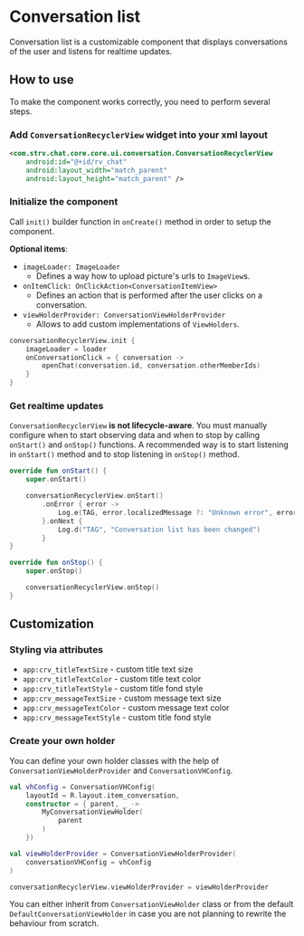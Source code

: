 # Conversation list

Conversation list is a customizable component that displays
conversations of the user and listens for realtime updates.

## How to use

To make the component works correctly, you need to perform several
steps.

### Add `ConversationRecyclerView` widget into your xml layout

```xml
<com.strv.chat.core.core.ui.conversation.ConversationRecyclerView
    android:id="@+id/rv_chat"
    android:layout_width="match_parent"
    android:layout_height="match_parent" />
```
### Initialize the component
Call `init()` builder function in `onCreate()` method in order to setup
the component.

**Optional items**:
- `imageLoader: ImageLoader` 
  -   Defines a way how to upload picture's urls to `ImageView`s.
- `onItemClick: OnClickAction<ConversationItemView>`
  -  Defines an action that is performed after the user clicks on a
     conversation.
- `viewHolderProvider: ConversationViewHolderProvider` 
  - Allows to add custom implementations of `ViewHolders`.
     
```kotlin
conversationRecyclerView.init {
    imageLoader = loader
    onConversationClick = { conversation ->
        openChat(conversation.id, conversation.otherMemberIds)
    }
}   
```

### Get realtime updates
`ConversationRecyclerView` **is not lifecycle-aware**. You must manually
configure when to start observing data and when to stop by calling
`onStart()` and `onStop()` functions. A recommended way is to start
listening in `onStart()` method and to stop listening in `onStop()`
method.

```kotlin
override fun onStart() {
    super.onStart()

    conversationRecyclerView.onStart()
        .onError { error ->
            Log.e(TAG, error.localizedMessage ?: "Unknown error", error)
        }.onNext {
            Log.d("TAG", "Conversation list has been changed")
        }
}

override fun onStop() {
    super.onStop()

    conversationRecyclerView.onStop()
}
```

## Customization

### Styling via attributes
- `app:crv_titleTextSize` - custom title text size
- `app:crv_titleTextColor` - custom title text color
- `app:crv_titleTextStyle` - custom title fond style
- `app:crv_messageTextSize` - custom message text size
- `app:crv_messageTextColor` - custom message text color
- `app:crv_messageTextStyle` - custom title fond style


### Create your own holder
You can define your own holder classes with the help of
`ConversationViewHolderProvider` and `ConversationVHConfig`.

```kotlin
val vhConfig = ConversationVHConfig(
    layoutId = R.layout.item_conversation,
    constructor = { parent, _ ->
        MyConversationViewHolder(
            parent
        )
    })

val viewHolderProvider = ConversationViewHolderProvider(
    conversationVHConfig = vhConfig
)

conversationRecyclerView.viewHolderProvider = viewHolderProvider
```

You can either inherit from `ConversationViewHolder` class or from the
default `DefaultConversationViewHolder` in case you are not planning to
rewrite the behaviour from scratch.